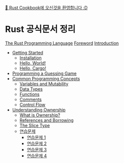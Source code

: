 [👋 Rust Cookbook에 오신것을 환영합니다 :D](index.md)

# Rust 공식문서 정리
[The Rust Programming Language]()
[Foreword]()
[Introduction]()
- [Getting Started]()
    - [Installation]()
    - [Hello, World!]()
    - [Hello, Cargo!]()
- [Programming a Guessing Game]()
- [Common Programming Concepts]()
    - [Variables and Mutability]()
    - [Data Types]()
    - [Functions]()
    - [Comments]()
    - [Control Flow]()
- [Understanding Ownership]()
    - [What is Ownership?]()
    - [References and Borrowing]()
    - [The Slice Type]()
    - [연습문제]()
        - [연습문제 1]()
        - [연습문제 2]()
        - [연습문제 3]()
        - [연습문제 4]()

